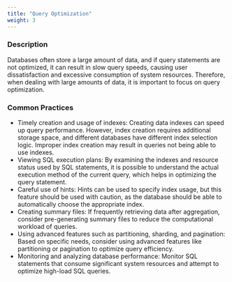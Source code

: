 ```yaml
---
title: "Query Optimization"
weight: 3
---
```


### **Description**

Databases often store a large amount of data, and if query statements are not optimized, it can result in slow query speeds, causing user dissatisfaction and excessive consumption of system resources. Therefore, when dealing with large amounts of data, it is important to focus on query optimization.

### **Common Practices**

- Timely creation and usage of indexes: Creating data indexes can speed up query performance. However, index creation requires additional storage space, and different databases have different index selection logic. Improper index creation may result in queries not being able to use indexes.
- Viewing SQL execution plans: By examining the indexes and resource status used by SQL statements, it is possible to understand the actual execution method of the current query, which helps in optimizing the query statement.
- Careful use of hints: Hints can be used to specify index usage, but this feature should be used with caution, as the database should be able to automatically choose the appropriate index.
- Creating summary files: If frequently retrieving data after aggregation, consider pre-generating summary files to reduce the computational workload of queries.
- Using advanced features such as partitioning, sharding, and pagination: Based on specific needs, consider using advanced features like partitioning or pagination to optimize query efficiency.
- Monitoring and analyzing database performance: Monitor SQL statements that consume significant system resources and attempt to optimize high-load SQL queries.